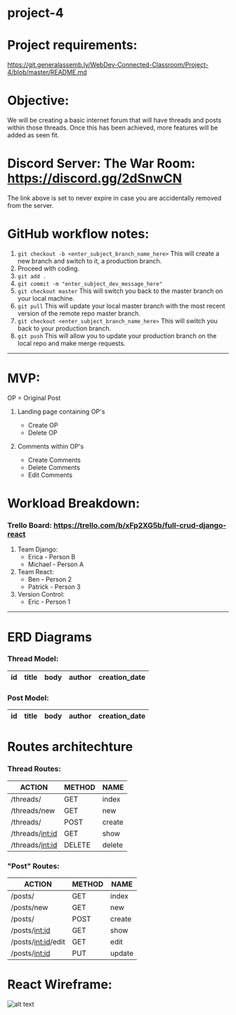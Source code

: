 # project-4
# Project requirements:
https://git.generalassemb.ly/WebDev-Connected-Classroom/Project-4/blob/master/README.md

# Objective: 
We will be creating a basic internet forum that will have threads and posts within those threads. Once this has been achieved, more features will be added as seen fit.

# Discord Server: The War Room: https://discord.gg/2dSnwCN
The link above is set to never expire in case you are accidentally removed from the server.


# GitHub workflow notes:
1. ```git checkout -b <enter_subject_branch_name_here>``` This will create a new branch and switch to it, a production branch.
2. Proceed with coding.
3. ```git add .```
4. ```git commit -m "enter_subject_dev_message_here"```
5. ```git checkout master``` This will switch you back to the master branch on your local machine.
6. ```git pull``` This will update your local master branch with the most recent version of the remote repo master branch.
7. ```git checkout <enter_subject_branch_name_here>``` This will switch you back to your production branch.
8. ```git push``` This will allow you to update your production branch on the local repo and make merge requests.


---


# MVP:
OP = Original Post
1. Landing page containing OP's
    * Create OP
    * Delete OP

2. Comments within OP's
    * Create Comments
    * Delete Comments
    * Edit Comments


# Workload Breakdown:
### Trello Board: https://trello.com/b/xFp2XG5b/full-crud-django-react
1. Team Django:
    * Erica - Person B
    * Michael - Person A
2. Team React:
    * Ben - Person 2
    * Patrick - Person 3
3. Version Control: 
    * Eric - Person 1


---


# ERD Diagrams

### Thread Model:
| id | title | body | author | creation_date |
| --- | --- | --- | --- | --- |

### Post Model:
| id | title | body | author | creation_date |
| --- | --- | --- | --- | --- |


# Routes architechture

### Thread Routes:
| ACTION | METHOD | NAME |
| ------ | ----- | --- |
| /threads/ | GET | index |
| /threads/new | GET | new |
| /threads/ | POST | create |
| /threads/<int:id> | GET | show |
| /threads/<int:id> | DELETE | delete |

### "Post" Routes:
| ACTION | METHOD | NAME |
| ------ | ----- | --- |
| /posts/ | GET | index |
| /posts/new | GET | new |
| /posts/ | POST | create |
| /posts/<int:id> | GET | show |
| /posts/<int:id>/edit | GET | edit |
| /posts/<int:id> | PUT | update |


# React Wireframe:
![alt text](https://media.discordapp.net/attachments/479699783637008404/479756170651893770/image.jpg?width=405&height=540)